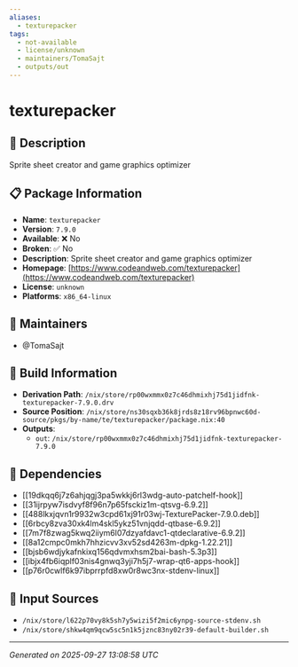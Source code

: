 ```yaml
---
aliases:
  - texturepacker
tags:
  - not-available
  - license/unknown
  - maintainers/TomaSajt
  - outputs/out
---
```


# texturepacker

## 📝 Description

Sprite sheet creator and game graphics optimizer

## 📋 Package Information

- **Name**: `texturepacker`
- **Version**: `7.9.0`
- **Available**: ❌ No
- **Broken**: ✅ No
- **Description**: Sprite sheet creator and game graphics optimizer
- **Homepage**: [https://www.codeandweb.com/texturepacker](https://www.codeandweb.com/texturepacker)
- **License**: `unknown`
- **Platforms**: `x86_64-linux`
## 👥 Maintainers

- @TomaSajt


## 🔧 Build Information

- **Derivation Path**: `/nix/store/rp00wxmmx0z7c46dhmixhj75d1jidfnk-texturepacker-7.9.0.drv`
- **Source Position**: `/nix/store/ns30sqxb36k8jrds8z18rv96bpnwc60d-source/pkgs/by-name/te/texturepacker/package.nix:40`
- **Outputs**:
  - `out`:  `/nix/store/rp00wxmmx0z7c46dhmixhj75d1jidfnk-texturepacker-7.9.0`

## 🔗 Dependencies

- [[19dkqq6j7z6ahjqgj3pa5wkkj6rl3wdg-auto-patchelf-hook]]
- [[31ijrpyw7isdvyf8f96n7p65fsckiz1m-qtsvg-6.9.2]]
- [[488lkxjqvn1r9932w3cpd61xj91r03wj-TexturePacker-7.9.0.deb]]
- [[6rbcy8zva30xk4lm4skl5ykz51vnjqdd-qtbase-6.9.2]]
- [[7m7f8zwag5kwq2iiym6l07dzyafdavc1-qtdeclarative-6.9.2]]
- [[8a12cmpc0mkh7hhzicvv3xv52sd4263m-dpkg-1.22.21]]
- [[bjsb6wdjykafnkixq156qdvmxhsm2bai-bash-5.3p3]]
- [[ibjx4fb6iqplf03nis4gnwq3yji7h5j7-wrap-qt6-apps-hook]]
- [[p76r0cwlf6k97ibprrpfd8xw0r8wc3nx-stdenv-linux]]

## 📁 Input Sources

- `/nix/store/l622p70vy8k5sh7y5wizi5f2mic6ynpg-source-stdenv.sh`
- `/nix/store/shkw4qm9qcw5sc5n1k5jznc83ny02r39-default-builder.sh`

---
*Generated on 2025-09-27 13:08:58 UTC*
